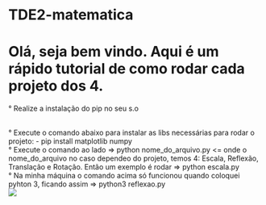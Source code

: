 # TDE2-matematica

# Olá, seja bem vindo. Aqui é um rápido tutorial de como rodar cada projeto dos 4.

° Realize a instalação do pip no seu s.o

<br />
° Execute o comando abaixo para instalar as libs necessárias para rodar o projeto:
 - pip install matplotlib numpy
  
<br />
° Execute o comando ao lado => python nome_do_arquivo.py <= onde o nome_do_arquivo no caso dependeo do projeto, temos 4: Escala, Reflexão, Translação e Rotação. Então um exemplo é rodar => python escala.py 

<br />
° Na minha máquina o comando acima só funcionou quando coloquei pyhton 3, ficando assim => python3 reflexao.py

<br />
<img src="blob:https://web.whatsapp.com/a71bfac4-9229-4fb2-9e17-1a4d43199de7" />
